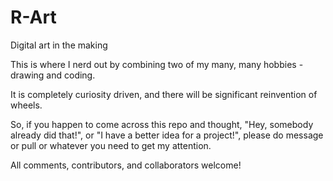# R-Art
Digital art in the making

This is where I nerd out by combining two of my many, many hobbies - drawing and coding.

It is completely curiosity driven, and there will be significant reinvention of wheels. 

So, if you happen to come across this repo and thought, "Hey, somebody already did that!", or "I have a better idea for a project!", please do message or pull or whatever you need to get my attention. 

All comments, contributors, and collaborators welcome!
